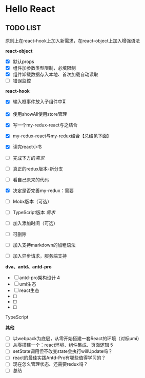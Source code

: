# Hello React

## TODO LIST
原则上在react-hook上加入新需求，在react-object上加入增强语法

**react-object**
- [x] 默认props
- [x] 组件加参数类型限制，必填限制
- [x] 组件卸载数据存入本地、首次加载自动读取
- [ ] 错误监控

**react-hook**
- [x] 输入框事件放入子组件中⏳
- [x] 使用showAll使用store管理
- [x] 写一个my-redux-react与之结合
- [x] my-redux-react与my-redux结合【总结见下面】
- [x] 读完react小书
- [ ] 完成下方的*需求*
- [ ] 真正的redux版本-新分支
- [ ] 看自己原来的代码
- [x] 决定是否完善my-redux：需要

- [ ] Mobx版本（可选）
- [ ] TypeScript版本
*需求*
- [ ] 加入添加时间（可选）
- [ ] 可删除
- [ ] 加入支持markdown的加粗语法
- [ ] 加入异步请求，服务端支持

**dva、antd、antd-pro**
- [ ] antd-pro架构设计 4
- [ ] umi生态
- [ ] react生态
- [ ] 
- [ ] 
- [ ] 
TypeScript 


**其他**
- [ ] 以webpack为底层，从零开始搭建一套React的环境（对标umi）
- [ ] 从零搭建一个：react环境、组件集成、页面逻辑 5
- [ ] setState调用但不改变state会执行willUpdate吗？
- [ ] react的最佳实践Antd-Pro有哪些值得学习的？
- [ ] 现在怎么管理状态、还需要redux吗？
- [ ] 总结

